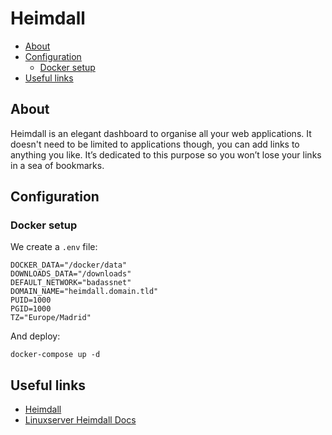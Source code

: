 # Heimdall

- [About](#about)
- [Configuration](#configuration)
  * [Docker setup](#docker-setup)
- [Useful links](#useful-links)

## About

Heimdall is an elegant dashboard to organise all your web applications. It
doesn't need to be limited to applications though, you can add links to anything
you like. It’s dedicated to this purpose so you won’t lose your links in a sea
of bookmarks.

## Configuration

### Docker setup

We create a `.env` file:

```shell
DOCKER_DATA="/docker/data"
DOWNLOADS_DATA="/downloads"
DEFAULT_NETWORK="badassnet"
DOMAIN_NAME="heimdall.domain.tld"
PUID=1000
PGID=1000
TZ="Europe/Madrid"
```

And deploy:

    docker-compose up -d

## Useful links

- [Heimdall](https://heimdall.site/)
- [Linuxserver Heimdall Docs](https://docs.linuxserver.io/images/docker-heimdall)

